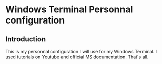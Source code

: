 # Windows Terminal Personnal configuration

## Introduction

This is my personnal configuration I will use for my Windows Terminal. I used tutorials on Youtube and official MS documentation.
That's all.